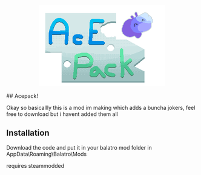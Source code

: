 <p align="center">
  <img src="https://github.com/6543ozne/Acepack_new/blob/main/Acepack_logo.png" alt="Acepack logo"/>
</p>
## Acepack!

Okay so basicallly this is a mod im making which adds a buncha jokers, feel free to download but i havent added them all



## Installation

Download the code and put it in your balatro mod folder in
AppData\Roaming\Balatro\Mods

requires steammodded
    
